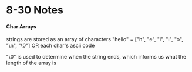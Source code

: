 # 8-30 Notes

#### Char Arrays
strings are stored as an array of characters 
"hello" = ["h", "e", "l", "l", "o", "\n", "\0"] OR each char's ascii code
   
"\0" is used to determine when the string ends, which informs us what the length of the array is